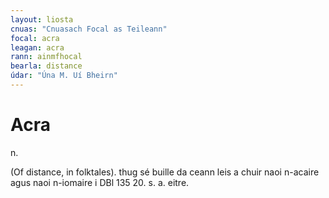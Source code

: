 ```yaml
---
layout: liosta
cnuas: "Cnuasach Focal as Teileann"
focal: acra
leagan: acra
rann: ainmfhocal
bearla: distance
údar: "Úna M. Uí Bheirn"
---
```


# Acra

n.                                    

(Of distance, in folktales). thug sé buille da ceann leis a  chuir naoi
n-acaire agus naoi n-iomaire i DBl 135 20. s. a.   eitre.  
